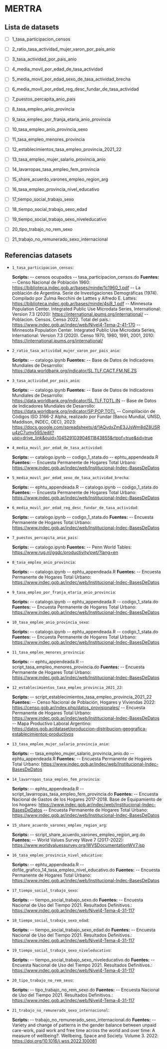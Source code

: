 # MERTRA

## Lista de datasets


- [ ] 1_tasa_participacion_censos
- [ ] 2_ratio_tasa_actividad_mujer_varon_por_pais_anio
- [ ] 3_tasa_actividad_por_pais_anio
- [ ] 4_media_movil_por_edad_de_tasa_actividad
- [ ] 5_media_movil_por_edad_sexo_de_tasa_actividad_brecha
- [ ] 6_media_movil_por_edad_reg_desc_fundar_de_tasa_actividad
- [ ] 7_puestos_percapita_anio_pais
- [ ] 8_tasa_empleo_anio_provincia
- [ ] 9_tasa_empleo_por_franja_etaria_anio_provincia
- [ ] 10_tasa_empleo_anio_provincia_sexo
- [ ] 11_tasa_empleo_menores_provincia
- [ ] 12_establecimientos_tasa_empleo_provincia_2021_22
- [ ] 13_tasa_empleo_mujer_salario_provincia_anio
- [ ] 14_lavarropas_tasa_empleo_fem_provincia
- [ ] 15_share_acuerdo_varones_empleo_region_arg
- [ ] 16_tasa_empleo_provincia_nivel_educativo
- [ ] 17_tiempo_social_trabajo_sexo
- [ ] 18_tiempo_social_trabajo_sexo_edad
- [ ] 19_tiempo_social_trabajo_sexo_niveleducativo
- [ ] 20_tipo_trabajo_no_rem_sexo
- [ ] 21_trabajo_no_remunerado_sexo_internacional


## Referencias datasets



- `1_tasa_participacion_censos`:

  **Scripts:**
-- censos ocupados
-- tasa_participacion_censos.do
  **Fuentes:**
-- Censo Nacional de Población 1960: https://biblioteca.indec.gob.ar/bases/minde/1c1960_1.pdf
-- La población de Argentina. Serie de Investigaciones Demográficas (1974). Compilado por Zulma Recchini de Latttes y Alfredo E. Lattes: https://biblioteca.indec.gob.ar/bases/minde/4si8_1.pdf
-- Minnesota Population Center. Integrated Public Use Microdata Series, International: Version 7.3 (2020): https://international.ipums.org/international/
-- Poblacion. Censos. Censo 2022. Total del país.: https://www.indec.gob.ar/indec/web/Nivel4-Tema-2-41-170
-- Minnesota Population Center. Integrated Public Use Microdata Series, International: Version 7.3 (2020). Censo 1970, 1980, 1991, 2001, 2010: https://international.ipums.org/international/

- `2_ratio_tasa_actividad_mujer_varon_por_pais_anio`:

  **Scripts:**
-- catalogo.ipynb
  **Fuentes:**
-- Base de Datos de Indicadores Mundiales de Desarrollo: https://data.worldbank.org/indicator/SL.TLF.CACT.FM.NE.ZS

- `3_tasa_actividad_por_pais_anio`:

  **Scripts:**
-- catalogo.ipynb
  **Fuentes:**
-- Base de Datos de Indicadores Mundiales de Desarrollo: https://data.worldbank.org/indicator/SL.TLF.TOTL.IN
-- Base de Datos de Indicadores Mundiales de Desarrollo: https://data.worldbank.org/indicator/SP.POP.TOTL
-- Complilación de Códigos ISO 3166-2 Alpha, realizado por Fundar (Banco Mundial, UNSD, Maddison, INDEC, OEC), 2023: https://docs.google.com/spreadsheets/d/1AQvdxZmE3JJsWm8dZ8USRu4zC7umy59S/edit?usp=drive_link&ouid=104529103904611843855&rtpof=true&sd=true

- `4_media_movil_por_edad_de_tasa_actividad`:

  **Scripts:**
-- catalogo.ipynb
-- codigo_1_stata.do
-- ephtu_appendeada.R
  **Fuentes:**
-- Encuesta Permanente de Hogares Total Urbano: https://www.indec.gob.ar/indec/web/Institucional-Indec-BasesDeDatos

- `5_media_movil_por_edad_sexo_de_tasa_actividad_brecha`:

  **Scripts:**
-- ephtu_appendeada.R
-- catalogo.ipynb
-- codigo_1_stata.do
  **Fuentes:**
-- Encuesta Permanente de Hogares Total Urbano: https://www.indec.gob.ar/indec/web/Institucional-Indec-BasesDeDatos

- `6_media_movil_por_edad_reg_desc_fundar_de_tasa_actividad`:

  **Scripts:**
-- catalogo.ipynb
-- codigo_1_stata.do
  **Fuentes:**
-- Encuesta Permanente de Hogares Total Urbano: https://www.indec.gob.ar/indec/web/Institucional-Indec-BasesDeDatos

- `7_puestos_percapita_anio_pais`:

  **Scripts:**
-- catalogo.ipynb
  **Fuentes:**
-- Penn World Tables: https://www.rug.nl/ggdc/productivity/pwt/?lang=en

- `8_tasa_empleo_anio_provincia`:

  **Scripts:**
-- catalogo.ipynb
-- ephtu_appendeada.R
  **Fuentes:**
-- Encuesta Permanente de Hogares Total Urbano: https://www.indec.gob.ar/indec/web/Institucional-Indec-BasesDeDatos

- `9_tasa_empleo_por_franja_etaria_anio_provincia`:

  **Scripts:**
-- catalogo.ipynb
-- ephtu_appendeada.R
-- codigo_1_stata.do
  **Fuentes:**
-- Encuesta Permanente de Hogares Total Urbano: https://www.indec.gob.ar/indec/web/Institucional-Indec-BasesDeDatos

- `10_tasa_empleo_anio_provincia_sexo`:

  **Scripts:**
-- catalogo.ipynb
-- ephtu_appendeada.R
-- codigo_1_stata.do
  **Fuentes:**
-- Encuesta Permanente de Hogares Total Urbano: https://www.indec.gob.ar/indec/web/Institucional-Indec-BasesDeDatos

- `11_tasa_empleo_menores_provincia`:

  **Scripts:**
-- ephtu_appendeada.R
-- script_tasa_empleo_menores_provincia.do
  **Fuentes:**
-- Encuesta Permanente de Hogares Total Urbano: https://www.indec.gob.ar/indec/web/Institucional-Indec-BasesDeDatos

- `12_establecimientos_tasa_empleo_provincia_2021_22`:

  **Scripts:**
-- script_establecimientos_tasa_empleo_provincia_2021_22
  **Fuentes:**
-- Censo Nacional de Población, Hogares y Viviendas 2022: https://censo.gob.ar/index.php/datos_provisionales/
-- Encuesta Permanente de Hogares Total Urbano: https://www.indec.gob.ar/indec/web/Institucional-Indec-BasesDeDatos
-- Mapa Productivo Laboral Argentino: https://datos.gob.ar/dataset/produccion-distribucion-geografica-establecimientos-productivos

- `13_tasa_empleo_mujer_salario_provincia_anio`:

  **Scripts:**
-- tasa_empleo_mujer_salario_provincia_anio.do
-- ephtu_appendeada.R
  **Fuentes:**
-- Encuesta Permanente de Hogares Total Urbano: https://www.indec.gob.ar/indec/web/Institucional-Indec-BasesDeDatos

- `14_lavarropas_tasa_empleo_fem_provincia`:

  **Scripts:**
-- ephtu_appendeada.R
-- script_lavarropas_tasa_empleo_fem_provincia.do
  **Fuentes:**
-- Encuesta Nacional de Gastos de los Hogares 2017-2018. Base de Equipamiento de los hogares: https://www.indec.gob.ar/indec/web/Institucional-Indec-BasesDeDatos
-- Encuesta Permanente de Hogares Total Urbano: https://www.indec.gob.ar/indec/web/Institucional-Indec-BasesDeDatos

- `15_share_acuerdo_varones_empleo_region_arg`:

  **Scripts:**
-- script_share_acuerdo_varones_empleo_region_arg.do
  **Fuentes:**
-- World Values Survey Wave 7 (2017-2022): https://www.worldvaluessurvey.org/WVSDocumentationWV7.jsp

- `16_tasa_empleo_provincia_nivel_educativo`:

  **Scripts:**
-- ephtu_appendeada.R
-- dofile_grafico_14_tasa_empleo_nivel_educativo.do
  **Fuentes:**
-- Encuesta Permanente de Hogares Total Urbano: https://www.indec.gob.ar/indec/web/Institucional-Indec-BasesDeDatos

- `17_tiempo_social_trabajo_sexo`:

  **Scripts:**
-- tiempo_social_trabajo_sexo.do
  **Fuentes:**
-- Encuesta Nacional de Uso del Tiempo 2021. Resultados Definitivos.: https://www.indec.gob.ar/indec/web/Nivel4-Tema-4-31-117

- `18_tiempo_social_trabajo_sexo_edad`:

  **Scripts:**
-- tiempo_social_trabajo_sexo_edad.do
  **Fuentes:**
-- Encuesta Nacional de Uso del Tiempo 2021. Resultados Definitivos.: https://www.indec.gob.ar/indec/web/Nivel4-Tema-4-31-117

- `19_tiempo_social_trabajo_sexo_niveleducativo`:

  **Scripts:**
-- tiempo_social_trabajo_sexo_niveleducativo.do
  **Fuentes:**
-- Encuesta Nacional de Uso del Tiempo 2021. Resultados Definitivos.: https://www.indec.gob.ar/indec/web/Nivel4-Tema-4-31-117

- `20_tipo_trabajo_no_rem_sexo`:

  **Scripts:**
-- tipo_trabajo_no_rem_sexo.do
  **Fuentes:**
-- Encuesta Nacional de Uso del Tiempo 2021. Resultados Definitivos.: https://www.indec.gob.ar/indec/web/Nivel4-Tema-4-31-117

- `21_trabajo_no_remunerado_sexo_internacional`:

  **Scripts:**
-- trabajo_no_remunerado_sexo_internacional.do
  **Fuentes:**
-- Variety and change of patterns in the gender balance between unpaid care-work, paid work and free time across the world and over time: A measure of wellbeing?. Wellbeing, Space and Society. Volume 3. 2022: https://doi.org/10.1016/j.wss.2022.100081
